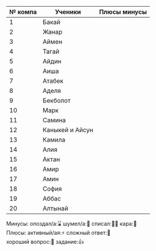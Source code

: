 
| № компа | Ученики         | Плюсы минусы |
| ------- | --------------- | ------------ |
| 1       | Бакай           |              |
| 2       | Жанар           |              |
| 3       | Аймен           |              |
| 4       | Тагай           |              |
| 5       | Айдин           |              |
| 6       | Аиша            |              |
| 7       | Атабек          |              |
| 8       | Аделя           |              |
| 9       | Бекболот        |              |
| 10      | Марк            |              |
| 11      | Самина          |              |
| 12      | Каныкей и Айсун |              |
| 13      | Камила          |              |
| 14      | Алия            |              |
| 15      | Актан           |              |
| 16      | Амир            |              |
| 17      | Амин            |              |
| 18      | София           |              |
| 19      | Аббас           |              |
| 20      | Алтынай         |              |
Минусы:
опоздал/а:⌛ шумел/а:📢 
списал:😶‍🌫️ кара:👺  
Плюсы:
активный/ая:⚡ сложный ответ:🏅  
хороший вопрос:🤌  задание:👍